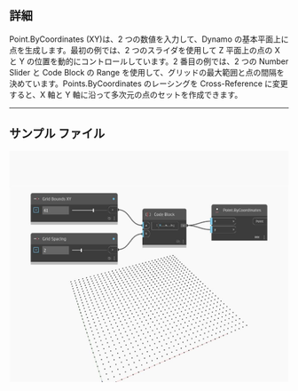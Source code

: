 ## 詳細
Point.ByCoordinates (XY)は、2 つの数値を入力して、Dynamo の基本平面上に点を生成します。最初の例では、2 つのスライダを使用して Z 平面上の点の X と Y の位置を動的にコントロールしています。2 番目の例では、2 つの Number Slider と Code Block の Range を使用して、グリッドの最大範囲と点の間隔を決めています。Points.ByCoordinates のレーシングを Cross-Reference に変更すると、X 軸と Y 軸に沿って多次元の点のセットを作成できます。
___
## サンプル ファイル

![ByCoordinates (x, y)](./Autodesk.DesignScript.Geometry.Point.ByCoordinates(x,%20y)_img.jpg)


